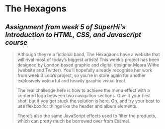 # The Hexagons
## *Assignment from week 5 of SuperHi's Introduction to HTML, CSS, and Javascript course*
>Although they’re a fictional band, The Hexagaons have a website that will rival most of today’s biggest artists! This week’s project has been designed by London based graphic and digital designer Meara Withe (website and Twitter). You’ll hopefully already recognise her work from week 3 Lola’s project, so you’re in store again for another explosively colourful and heavily graphic visual treat.
>
>The real challenge here is how to achieve the menu effect with a centered logo between two navigation sections. Give it your best shot, but if you get stuck the solution is here. Oh, and try your best to use flexbox for things like the header and album elements.
>
>There’s also the same JavaScript effects used to filter the products, which can pretty much be borrowed over from Essmei.
